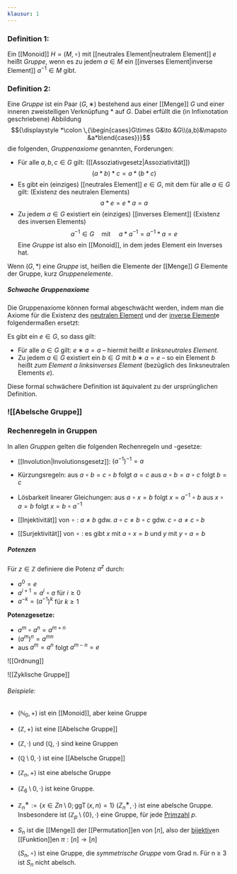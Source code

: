 ```yaml
---
klausur: 1
---
```


### Definition 1:
Ein [[Monoid]] $H = (M, \circ)$ mit [[neutrales Element|neutralem Element]] $e$ heißt *Gruppe*, wenn es zu jedem $a ∈ M$ ein [[inverses Element|inverse Element]] $a^{−1} ∈ M$ gibt.

### Definition 2:
Eine *Gruppe* ist ein Paar $( G , ∗ )$ bestehend aus einer [[Menge]] $G$ und einer inneren zweistelligen Verknüpfung $*$ auf $G$. Dabei erfüllt die (in Infixnotation geschriebene) Abbildung
$${\displaystyle *\colon \,{\begin{cases}G\times G&\to &G\\(a,b)&\mapsto &a*b\end{cases}}}$$
die folgenden, *Gruppenaxiome* genannten, Forderungen:

- Für alle $a, b, c\in G$ gilt: ([[Assoziativgesetz|Assoziativität]])
$${\displaystyle (a*b)*c=a*(b*c)}$$
- Es gibt ein (einziges) [[neutrales Element]] $e\in G$, mit dem für alle $a\in G$ gilt: (Existenz des neutralen Elements)
$${\displaystyle a*e=e*a=a}$$
- Zu jedem $a\in G$ existiert ein (einziges) [[inverses Element]] (Existenz des inversen Elements)
$$a^{-1}\in G \quad\operatorname{mit}\quad  a*a^{-1}=a^{-1}*a=e$$
Eine *Gruppe* ist also ein [[Monoid]], in dem jedes Element ein Inverses hat.

Wenn $(G,*)$ eine *Gruppe* ist, heißen die Elemente der [[Menge]] $G$ Elemente der Gruppe, kurz *Gruppenelemente*. 

##### Schwache Gruppenaxiome
Die Gruppenaxiome können formal abgeschwächt werden, indem man die Axiome für die Existenz des [neutralen Element](neutrales%20Element.md) und der [inverse Element](inverses%20Element.md)e folgendermaßen ersetzt:

Es gibt ein $e ∈ G$, so dass gilt:

- Für alle $a ∈ G$ gilt: $e ∗ a = a$ – hiermit heißt $e$ _linksneutrales Element._
- Zu jedem $a ∈ G$ existiert ein $b ∈ G$ mit $b ∗ a = e$ – so ein Element $b$  heißt _zum Element_ $a$ _linksinverses Element_ (bezüglich des linksneutralen Elements $e$)_._

Diese formal schwächere Definition ist äquivalent zu der ursprünglichen Definition.
### ![[Abelsche Gruppe]]
### Rechenregeln in Gruppen
In allen *Gruppen* gelten die folgenden Rechenregeln und -gesetze:

- [[Involution|Involutionsgesetz]]: $(a^{−1} )^{−1} = a$

- Kürzungsregeln:
	aus $a \circ b = c \circ b$ folgt $a = c$ 
	aus $a \circ b = a \circ c$ folgt $b = c$

- Lösbarkeit linearer Gleichungen:
	aus $a \circ x = b$ folgt $x = a^{−1} \circ b$ 
	aus $x \circ a = b$ folgt $x = b \circ a^{−1}$

- [[Injektivität]] von $\circ$ :
	$a \ne b$    gdw.    $a \circ c \ne b \circ c$    gdw.    $c \circ a \ne c \circ b$

- [[Surjektivität]] von $\circ$ :
	es gibt $x$ mit $a \circ x = b$ und $y$ mit $y \circ a = b$

##### Potenzen
Für $z ∈ \mathbb Z$ definiere die Potenz $a^z$ durch: 
- $a^0 = e$ 
- $a^{i+1} = a^i \circ a$ für  $i ≥ 0$ 
- $a^{−k} = (a^{−1} )^k$ für  $k ≥ 1$

**Potenzgesetze:**
- $a^m \circ a^n = a^{m+n}$
- $(a^m)^n = a^{mn}$
- aus $a^m = a^n$ folgt $a^{m−n} = e$


 ![[Ordnung]]

![[Zyklische Gruppe]]



###### Beispiele:
- $(\mathbb N_0, +)$ ist ein [[Monoid]], aber keine Gruppe
- $(\mathbb Z, +)$ ist eine [[Abelsche Gruppe]] 
- $(\mathbb Z, ·)$ und $(\mathbb Q, ·)$ sind keine Gruppen
- $(\mathbb Q \setminus {0}, ·)$ ist eine [[Abelsche Gruppe]] 
- $(\mathbb Z_n, +)$ ist eine abelsche Gruppe
- $(\mathbb Z_6 \setminus {0}, ·)$ ist keine Gruppe. 
- $\mathbb Z^∗_n := \{ x ∈ Zn \setminus {0} ; \operatorname{ggT}(x, n) = 1 \}$ 
	$(Z^∗_n , ·)$ ist eine abelsche Gruppe. 
	Insbesondere ist $(\mathbb Z_p \setminus \{0\}, ·)$ eine Gruppe, für jede [Primzahl](Primzahlen.md) $p$. 
	
- $S_n$ ist die [[Menge]] der [[Permutation]]en von $[n]$, 
	also der [bijektiv](Bijektivität.md)en [[Funktion]]en $π : [n] → [n]$ 
	
	$(S_n, \circ)$ ist eine Gruppe, die *symmetrische Gruppe* vom Grad n. Für  n ≥ 3 ist $S_n$ nicht abelsch.
